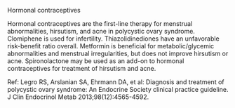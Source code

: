 Hormonal contraceptives

Hormonal contraceptives are the first-line therapy for menstrual abnormalities, hirsutism, and acne in polycystic ovary syndrome. Clomiphene is used for infertility. Thiazolidinediones have an unfavorable risk-benefit ratio overall. Metformin is beneficial for metabolic/glycemic abnormalities and menstrual irregularities, but does not improve hirsutism or acne. Spironolactone may be used as an add-on to hormonal contraceptives for treatment of hirsutism and acne.

Ref: Legro RS, Arslanian SA, Ehrmann DA, et al: Diagnosis and treatment of polycystic ovary syndrome: An Endocrine Society clinical practice guideline. J Clin Endocrinol Metab 2013;98(12):4565-4592.